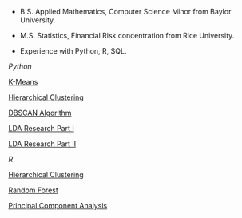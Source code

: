* B.S. Applied Mathematics, Computer Science Minor from Baylor University.

* M.S. Statistics, Financial Risk concentration from Rice University.

* Experience with Python, R, SQL.

*Python*

[K-Means](kmeans.html)

[Hierarchical Clustering](hclustering_python.html)

[DBSCAN Algorithm](dbscan.html)

[LDA Research Part I](lda_part1.html)

[LDA Research Part II](lda_part2.html)

*R*

[Hierarchical Clustering](hclustering_R.html)

[Random Forest](credit_card_def_R.html)

[Principal Component Analysis](pca.html)
